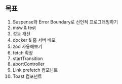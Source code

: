 ## 목표

1. Suspense와 Error Boundary로 선언적 프로그래밍하기
2. msw & test
3. 성능 개선
4. docker & 홈 서버 배포
5. zod 사용해보기
6. fetch 확장
7. startTransition
8. abortController
9. Link prefetch 컴포넌트
10. Toast 컴포넌트
